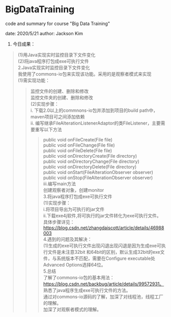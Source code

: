 # BigDataTraining
code and summary for course "Big Data Training"

date: 2020/5/21
author: Jackson Kim
1. 今日成果：  
>(1)用Java实现实时监控目录下文件变化<br> 
>(2)将java程序打包成exe可执行文件<br>
2.Java实现实时监控目录下文件变化<br>
>我使用了commons-io包来实现该功能。采用的是观察者模式来实现<br>
>(1)需实现功能：  
>>监控文件的创建、删除和修改  
>>监控文件夹的创建、删除和修改  
>(2)实现步骤：  
>>i. 下载2.0以上的commnons-io包并添加到项目的build path中， maven项目可之间添加依赖  
>>ii. 编写继承FileAlterationListenerAdaptor的类FileListener，主要需要重写以下方法  
>>>public void onFileCreate(File file)  
>>>public void onFileChange(File file)  
>>>public void onFileDelete(File file)  
>>>public void onDirectoryCreate(File directory)   
>>>public void onDirectoryChange(File directory)   
>>>public void onDirectoryDelete(File directory)  
>>>public void onStart(FileAlterationObserver observer)  
>>>public void onStop(FileAlterationObserver observer)  
>>iii.编写main方法  
>>>创建观察者对象，创建monitor  
3.将java程序打包成exe可执行文件  
>(1)实现步骤：  
>>i.将项目导出为可执行的jar文件  
>>ii.下载exe4j软件,将可执行的jar文件转化为exe可执行文件。  
>>>具体步骤详见：https://blog.csdn.net/zhangdaiscott/article/details/46988003  
4.遇到的问题及其解决：  
>(1)生成的exe可执行文件出现闪退出现闪退是因为生成exe可执行文件是未注意32bit 和64bit的区别，默认生成32bit的exe文件，与系统版本不匹配，需要在Configure executable处Advanced Options选择64位。  
5.总结  
>了解了commons-io包的基本用法：https://blog.csdn.net/backbug/article/details/99572931。  
>熟悉了java程序生成exe可执行文件的方法。  
>通过对commons-io源码的了解，加深了对线程池，线程工厂的理解。  
>加深了对观察者模式的理解。  
